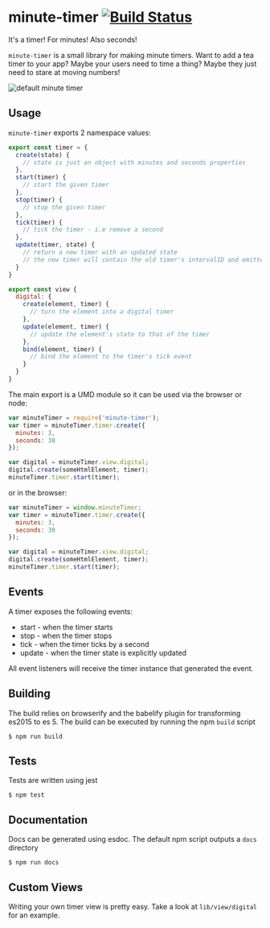 # minute-timer [![Build Status](https://travis-ci.org/brianium/minute-timer.svg?branch=master)](https://travis-ci.org/brianium/minute-timer)

It's a timer! For minutes! Also seconds!

`minute-timer` is a small library for making minute timers. Want to add a tea timer
to your app? Maybe your users need to time a thing? Maybe they just need to stare
at moving numbers!

![default minute timer](https://raw.github.com/brianium/minute-timer/master/minute-timer.png "default minute timer")

## Usage

`minute-timer` exports 2 namespace values:

```js
export const timer = {
  create(state) {
    // state is just an object with minutes and seconds properties
  },
  start(timer) {
    // start the given timer
  },
  stop(timer) {
    // stop the given timer
  },
  tick(timer) {
    // tick the timer - i.e remove a second
  },
  update(timer, state) {
    // return a new timer with an updated state
    // the new timer will contain the old timer's intervalID and emitter
  }
}

export const view {
  digital: {
    create(element, timer) {
      // turn the element into a digital timer
    },
    update(element, timer) {
      // update the element's state to that of the timer
    },
    bind(element, timer) {
      // bind the element to the timer's tick event
    }
  }
}
```

The main export is a UMD module so it can be used via the browser or node:

```js
var minuteTimer = require('minute-timer');
var timer = minuteTimer.timer.create({
  minutes: 3,
  seconds: 30
});

var digital = minuteTimer.view.digital;
digital.create(someHtmlElement, timer);
minuteTimer.timer.start(timer);
```

or in the browser:

```js
var minuteTimer = window.minuteTimer;
var timer = minuteTimer.timer.create({
  minutes: 3,
  seconds: 30
});

var digital = minuteTimer.view.digital;
digital.create(someHtmlElement, timer);
minuteTimer.timer.start(timer);
```

## Events

A timer exposes the following events:

* start - when the timer starts
* stop - when the timer stops
* tick - when the timer ticks by a second
* update - when the timer state is explicitly updated


All event listeners will receive the timer instance that generated the event.

## Building

The build relies on browserify and the babelify plugin for transforming es2015
to es 5. The build can be executed by running the npm `build` script

```
$ npm run build
```

## Tests

Tests are written using jest

```
$ npm test
```

## Documentation

Docs can be generated using esdoc. The default npm script outputs a `docs` directory

```
$ npm run docs
```

## Custom Views

Writing your own timer view is pretty easy. Take a look at `lib/view/digital` for an example.
